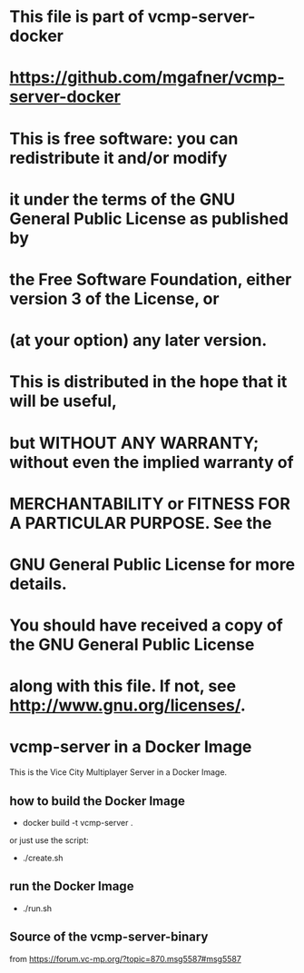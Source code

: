 # This file is part of vcmp-server-docker
# https://github.com/mgafner/vcmp-server-docker
#
# This is free software: you can redistribute it and/or modify
# it under the terms of the GNU General Public License as published by
# the Free Software Foundation, either version 3 of the License, or
# (at your option) any later version.
#
# This is distributed in the hope that it will be useful,
# but WITHOUT ANY WARRANTY; without even the implied warranty of
# MERCHANTABILITY or FITNESS FOR A PARTICULAR PURPOSE.  See the
# GNU General Public License for more details.
#
# You should have received a copy of the GNU General Public License
# along with this file.  If not, see <http://www.gnu.org/licenses/>.

# vcmp-server in a Docker Image
This is the Vice City Multiplayer Server in a Docker Image. 

## how to build the Docker Image
* docker build -t vcmp-server .

or just use the script:

* ./create.sh

## run the Docker Image
* ./run.sh


## Source of the vcmp-server-binary
from https://forum.vc-mp.org/?topic=870.msg5587#msg5587

